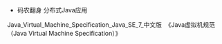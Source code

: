 - 码农翻身
分布式Java应用 [](https://book.douban.com/subject/4848587/)

Java_Virtual_Machine_Specification_Java_SE_7_中文版 
《Java虚拟机规范（Java Virtual Machine Specification）》
